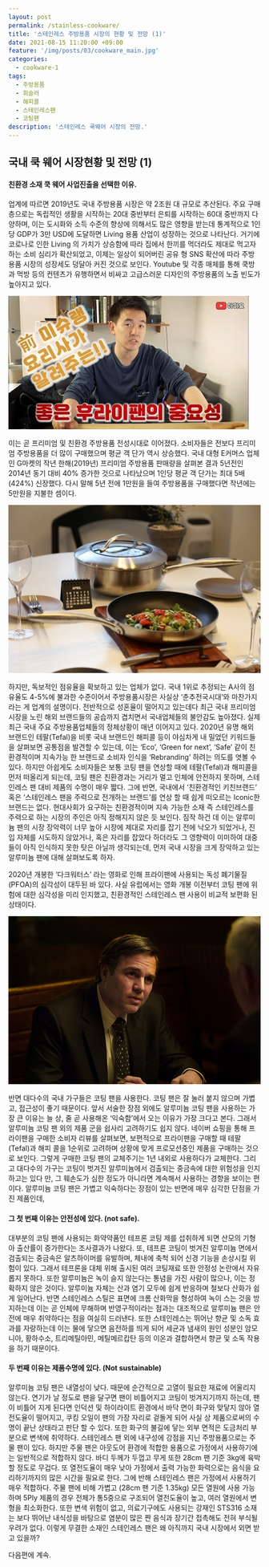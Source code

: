 ```yaml
---
layout: post
permalink: /stainless-cookware/
title: '스테인레스 주방용품 시장의 현황 및 전망 (1)'
date: 2021-08-15 11:20:00 +09:00
feature: '/img/posts/03/cookware_main.jpg'
categories:
  - cookware-1
tags:
  - 주방용품
  - 휘슬러
  - 해피콜
  - 스테인레스팬
  - 코팅팬
description: '스테인레스 쿡웨어 시장의 전망.'
---
```


## 국내 쿡 웨어 시장현황 및 전망 (1)
#### 친환경 소재 쿡 웨어 사업진출을 선택한 이유.

업계에 따르면 2019년도 국내 주방용품 시장은 약 2조원 대 규모로 추산된다.
주요 구매층으로는 독립적인 생활을 시작하는 20대 중반부터 은퇴를 시작하는 60대 중반까지 다양하며, 이는 도시화와 소득 수준의 향상에 의해서도 많은 영향을 받는데 통계적으로 1인당 GDP가 3만 USD에 도달하면 Living 용품 산업이 성장하는 것으로 나타난다.
거기에 코로나로 인한 Living 의 가치가 상승함에 따라 집에서 한끼를 먹더라도 제대로 먹고자 하는 소비 심리가 확산되었고, 이제는 일상이 되어버린 공유 형 SNS 확산에 따라 주방용품 시장의 성장세도 덩달아 커진 것으로 보인다. Youtube 및 각종 매체를 통해 쿡방과 먹방 등의 컨텐츠가 유행하면서 비싸고 고급스러운 디자인의 주방용품의 노출 빈도가 높아지고 있다.

![아미요](/img/posts/03/cookware_1.jpg)

이는 곧 프리미엄 및 친환경 주방용품 전성시대로 이어졌다. 소비자들은 전보다 프리미엄 주방용품을 더 많이 구매했으며 평균 객 단가 역시 상승했다. 국내 대형 E커머스 업체인 G마켓의 작년 한해(2019년) 프리미엄 주방용품 판매량을 살펴본 결과 5년전인 2014년 동기 대비 40% 증가한 것으로 나타났으며 1인당 평균 객 단가는 최대 5배(424%) 신장했다. 다시 말해 5년 전에 1만원을 들여 주방용품을 구매했다면 작년에는 5만원을 지불한 셈이다.

![비싼냄비](/img/posts/03/cookware_2.jpg)

하지만, 독보적인 점유율을 확보하고 있는 업체가 없다. 국내 1위로 추정되는 A사의 점유율도 4-5%에 불과한 수준이어서 주방용품시장은 사실상 ‘춘추전국시대’와 마찬가지라는 게 업계의 설명이다. 전반적으로 성혼율이 떨어지고 있는데다 최근 국내 프리미엄 시장을 노린 해외 브랜드들의 공습까지 겹치면서 국내업체들의 불안감도 높아졌다. 실제 최근 국내 주요 주방용품업체들의 정체상황이 매년 이어지고 있다.
2020년 유명 해외 브랜드인 테팔(Tefal)을 비롯 국내 브랜드인 해피콜 등이 야심차게 내 밀었던 키워드들을 살펴보면 공통점을 발견할 수 있는데, 이는 ‘Eco’, ‘Green for next’, ‘Safe’ 같이 친환경적이며 지속가능 한 브랜드로 소비자 인식을 ‘Rebranding’ 하려는 의도를 엿볼 수 있다. 하지만 아쉽게도 소비자들은 보통 코팅 팬을 연상할 때에 테팔(Tefal)과 해피콜을 먼저 떠올리게 되는데, 코팅 팬은 친환경과는 거리가 멀고 인체에 안전하지 못하며, 스테인레스 팬 대비 제품의 수명이 매우 짧다.
그에 반면, 국내에서 ‘친환경적인 키친브랜드’ 혹은 ‘스테인레스 팬을 주력으로 전개하는 브랜드’를 연상 할 때 쉽게 떠오르는 Iconic한 브랜드는 없다. 현대사회가 요구하는 친환경적이며 지속 가능한 소재 즉 스테인레스를 주력으로 하는 시장의 주인은 아직 정해지지 않은 듯 보인다.
짐작 하건 데 이는 알루미늄 팬의 시장 장악력이 너무 높아 시장에 제대로 자리를 잡기 전에 낙오가 되었거나, 진입 자체를 시도하지 않았거나, 혹은 자리를 잡았다 하더라도 그 영향력이 미미하여 대중들이 아직 인식하지 못한 탓은 아닐까 생각되는데, 먼저 국내 시장을 크게 장악하고 있는 알루미늄 팬에 대해 살펴보도록 하자.

2020년 개봉한 ‘다크워터스’ 라는 영화로 인해 프라이팬에 사용되는 독성 폐기물질(PFOA)의 심각성이 대두된 바 있다. 사실 유럽에서는 영화 개봉 이전부터 코팅 팬에 위험에 대한 심각성을 미리 인지했고, 친환경적인 스테인레스 팬 사용이 비교적 보편화 된 상태이다.

![다크워터스](/img/posts/03/cookware_3.jpg)

반면 대다수의 국내 가구들은 코팅 팬을 사용한다. 코팅 팬은 잘 눌러 붙지 않으며 가볍고, 접근성이 좋기 때문이다. 앞서 서술한 장점 외에도 알루미늄 코팅 팬을 사용하는 가장 큰 이유는 늘 상, 줄 곧 사용해온 ‘익숙함’에서 오는 이유가 가장 크다고 본다. 그래서 알루미늄 코팅 팬 외의 제품 군을 쉽사리 고려하기도 쉽지 않다. 네이버 쇼핑을 통해 프라이팬을 구매한 소비자 리뷰를 살펴보면, 보편적으로 프라이팬을 구매할 때 테팔(Tefal)과 해피 콜을 1순위로 고려하며 상황에 맞게 프로모션중인 제품을 구매하는 것으로 보인다. 그렇게 구매한 코팅 팬의 교체주기는 1년 내외로 사용하다가 교체한다. 그리고 대다수의 가구는 코팅이 벗겨진 알루미늄에서 검출되는 중금속에 대한 위험성을 인지하고는 있다 만, 그 훼손도가 심한 정도가 아니라면 계속해서 사용하는 경향을 보이는 편이다.
알루미늄 코팅 팬은 가볍고 익숙하다는 장점이 있는 반면에 매우 심각한 단점을 가진 제품인데,

#### 그 첫 번째 이유는 안전성에 있다. (not safe).
대부분의 코팅 팬에 사용되는 화약약품인 테프론 코팅 제를 섭취하게 되면 산모의 기형아 출산률이 증가한다는 조사결과가 나왔다. 또, 테프론 코팅이 벗겨진 알루미늄 면에서 검출되는 중금속은 알츠하이머를 유발하며, 체내에 축척 되어 신경 기능을 손상시킬 위험이 있다. 그래서 테프론을 대체 위해 출시된 여러 코팅재료 또한 안정성 논란에서 자유롭지 못하다. 또한 알루미늄은 녹이 슬지 않는다는 통념을 가진 사람이 많으나, 이는 정확하지 않은 것이다. 알루미늄 자체는 산과 염기 모두에 쉽게 반응하며 철보다 산화가 쉽게 일어난다.
반면 스테인레스 스틸은 표면에 크롬 산화막을 형성하여 녹이 스는 것을 방지하는데 이는 곧 인체에 무해하며 반영구적이라는 점과는 대조적으로 알루미늄 팬은 안전에 매우 취약하다는 점을 여실히 드러낸다. 또한 스테인레스는 뛰어난 향균 및 소독 효과를 자랑하는데 이는 물에 닿으면 음전하를 띄게 되어 세균과 냄새의 원인 성분인 암모니아, 황하수소, 트리메틸아민, 메틸메르캅탄 등의 이온과 결합하면서 향균 및 소독 작용을 하기 때문이다.

#### 두 번째 이유는 제품수명에 있다. (Not sustainable)
알루미늄 코팅 팬은 내열성이 낮다. 때문에 순간적으로 고열이 필요한 재료에 어울리지 않는다. 연기가 날 정도로 팬을 달구면 팬이 비틀어지고 코팅이 벗겨지기까지 하는데, 팬이 비틀어 지게 된다면 인덕션 및 하이라이트 환경에서 바닥 면이 화구와 맞닿지 않아 열전도율이 떨어지고, 쿠킹 오일이 팬의 가장 자리로 겉돌게 되어 사실 상 제품으로써의 수명이 끝난 상태라고 판단 할 수 있다. 또한 화구의 불길에 닿는 외부 면적은 도금처리 부분으로 변색에 취약하다.
스테인레스 팬 외에 내구성에 강점을 지닌 주방용품으로는 주물 팬이 있다. 하지만 주물 팬은 아웃도어 환경에 적합한 용품으로 가정에서 사용하기에는 일반적으로 적합하지 않다. 바디 두께가 두껍고 무게 또한 28cm 팬 기준 3kg에 육박할 정도로 무겁다. 또 열전도율이 매우 낮아 가정에서 출력 가능한 화력으로는 음식을 요리하기까지의 많은 시간을 필요로 한다.
그에 반해 스테인레스 팬은 가정에서 사용하기 매우 적합하다. 주물 팬에 비해 가볍고 (28cm 팬 기준 1.35kg) 모든 열원에 사용 가능하며 5Ply 제품의 경우 전체가 통5중으로 구조되어 열전도율이 높고, 여러 열원에서 변형을 최소화한다. 또한 변색 위험이 없고, 의료기구에도 사용되는 강재인 STS316 소재는 보다 뛰어난 내식성을 바탕으로 염분이 많은 짠 음식과 장기간 접촉해도 전혀 부식될 우려가 없다.
이렇게 무결한 소재인 스테인레스 팬은 왜 아직까지 국내 시장에서 외면 받고 있을까?

다음편에 계속.
